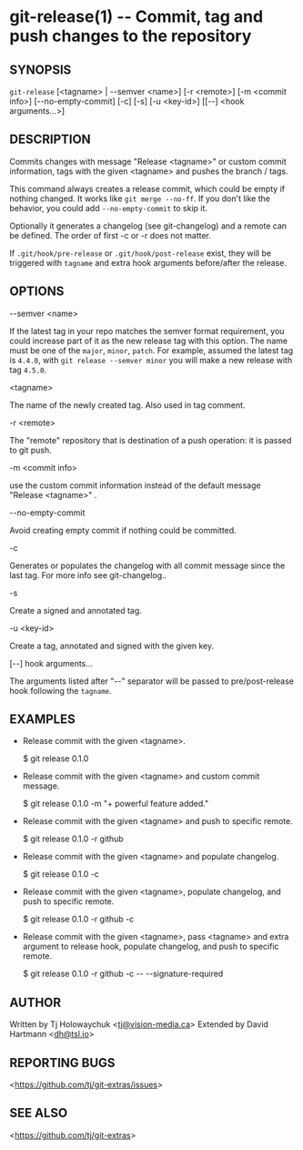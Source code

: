 git-release(1) -- Commit, tag and push changes to the repository
================================================================

## SYNOPSIS

`git-release` [&lt;tagname&gt; | --semver &lt;name&gt;] [-r &lt;remote&gt;] [-m &lt;commit info&gt;] [--no-empty-commit] [-c] [-s] [-u &lt;key-id&gt;] [[--] &lt;hook arguments...&gt;]

## DESCRIPTION

  Commits changes with message "Release &lt;tagname&gt;" or custom commit information, tags with the given &lt;tagname&gt; and pushes the branch / tags.

  This command always creates a release commit, which could be empty if nothing changed. It works like `git merge --no-ff`. If you don't like the behavior, you could add `--no-empty-commit` to skip it.

  Optionally it generates a changelog (see git-changelog) and a remote can be defined. The order of first -c or -r does not matter.

  If `.git/hook/pre-release` or `.git/hook/post-release` exist, they will be triggered with `tagname` and extra hook arguments before/after the release.

## OPTIONS

  --semver &lt;name&gt;

  If the latest tag in your repo matches the semver format requirement, you could increase part of it as the new release tag
  with this option. The name must be one of the `major`, `minor`, `patch`. For example, assumed the latest tag is `4.4.0`, with
  `git release --semver minor` you will make a new release with tag `4.5.0`.

  &lt;tagname&gt;

  The name of the newly created tag. Also used in tag comment.

  -r &lt;remote&gt;

  The "remote" repository that is destination of a push operation: it is passed to git push.

  -m &lt;commit info&gt;

  use the custom commit information instead of the default message "Release &lt;tagname&gt;" .

  --no-empty-commit

  Avoid creating empty commit if nothing could be committed.

  -c

  Generates or populates the changelog with all commit message since the last tag. For more info see git-changelog..

  -s

  Create a signed and annotated tag.

  -u &lt;key-id&gt;

  Create a tag, annotated and signed with the given key.

  [--] hook arguments...

  The arguments listed after "--" separator will be passed to pre/post-release hook following the `tagname`.

## EXAMPLES

  * Release commit with the given &lt;tagname&gt;.

    $ git release 0.1.0

  * Release commit with the given &lt;tagname&gt; and custom commit message.

    $ git release 0.1.0 -m "+ powerful feature added."

  * Release commit with the given &lt;tagname&gt; and push to specific remote.

    $ git release 0.1.0 -r github

  * Release commit with the given &lt;tagname&gt; and populate changelog.

    $ git release 0.1.0 -c

  * Release commit with the given &lt;tagname&gt;, populate changelog, and push to specific remote.

    $ git release 0.1.0 -r github -c

  * Release commit with the given &lt;tagname&gt;, pass &lt;tagname&gt; and extra argument to release hook,
    populate changelog, and push to specific remote.

    $ git release 0.1.0 -r github -c -- --signature-required


## AUTHOR

Written by Tj Holowaychuk &lt;<tj@vision-media.ca>&gt;
Extended by David Hartmann &lt;<dh@tsl.io>&gt;

## REPORTING BUGS

&lt;<https://github.com/tj/git-extras/issues>&gt;

## SEE ALSO

&lt;<https://github.com/tj/git-extras>&gt;
